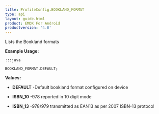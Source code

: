 ```yaml
---
title: ProfileConfig.BOOKLAND_FORMAT
type: api
layout: guide.html
product: EMDK For Android
productversion: '4.0'
---
```



Lists the Bookland formats
 
 

**Example Usage:**
	
	:::java
	
	BOOKLAND_FORMAT.DEFAULT;
	


**Values:**

* **DEFAULT** -Default bookland format configured on device

* **ISBN_10** -978 reported in 10 digit mode

* **ISBN_13** -978/979 transmitted as EAN13 as per 2007 ISBN-13 protocol










